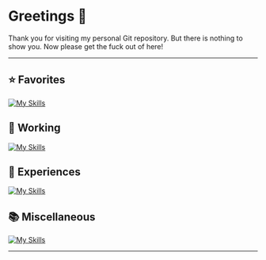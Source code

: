 # Greetings 👋

Thank you for visiting my personal Git repository. But there is nothing to show you. Now please get the fuck out of here!

---

## ⭐ Favorites
[![My Skills](https://skillicons.dev/icons?i=py,cpp,pytorch,sklearn,tensorflow,unreal)](https://skillicons.dev)

## 💼 Working
[![My Skills](https://skillicons.dev/icons?i=css,eclipse,html,java,js,jquery,spring&perline=10)](https://skillicons.dev)

## 🌱 Experiences
[![My Skills](https://skillicons.dev/icons?i=anaconda,androidstudio,c,cs,debian,docker,figma,kali,latex,linux,lua,matlab,maven,mint,mongodb,mysql,npm,opencv,php,powershell,ps,pycharm,r,regex,ruby,sublime,selenium,threejs,ubuntu,unity,vim,vscode,&perline=10)](https://skillicons.dev)

## 📚 Miscellaneous
[![My Skills](https://skillicons.dev/icons?i=ae,blender,discord,github,obsidian,twitter&perline=10)](https://skillicons.dev)

---


